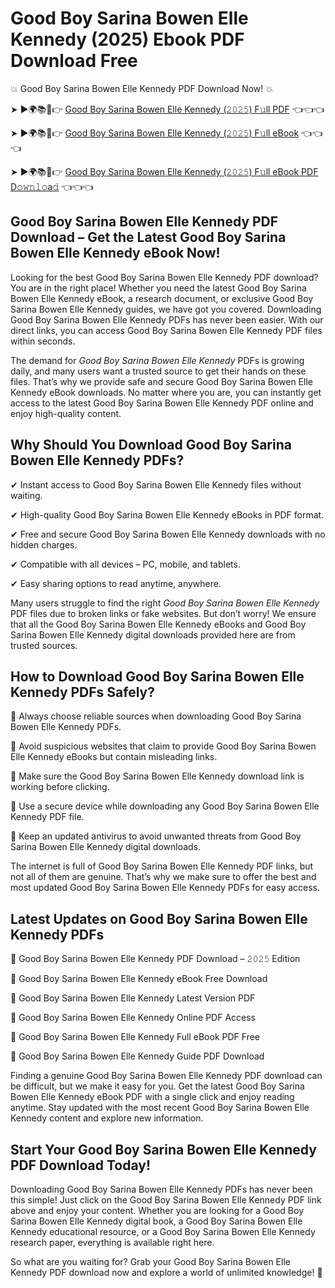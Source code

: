 # Good Boy Sarina Bowen Elle Kennedy (2025) Ebook PDF Download Free

💥 Good Boy Sarina Bowen Elle Kennedy PDF Download Now! 💥

➤ ►🌍📚📱👉 [Good Boy Sarina Bowen Elle Kennedy (𝟸𝟶𝟸𝟻) F𝚞ll PDF](https://getpdf.xyz/good-boy-sarina-bowen-elle-kennedy) 👈👈👈


➤ ►🌍📚📱👉 [Good Boy Sarina Bowen Elle Kennedy (𝟸𝟶𝟸𝟻) F𝚞ll eBook](https://getpdf.xyz/good-boy-sarina-bowen-elle-kennedy) 👈👈👈


➤ ►🌍📚📱👉 [Good Boy Sarina Bowen Elle Kennedy (𝟸𝟶𝟸𝟻) F𝚞ll eBook PDF D𝚘𝚠𝚗𝚕𝚘a𝚍](https://getpdf.xyz/good-boy-sarina-bowen-elle-kennedy) 👈👈👈


## Good Boy Sarina Bowen Elle Kennedy PDF Download – Get the Latest Good Boy Sarina Bowen Elle Kennedy eBook Now!

Looking for the best Good Boy Sarina Bowen Elle Kennedy PDF download? You are in the right place! Whether you need the latest Good Boy Sarina Bowen Elle Kennedy eBook, a research document, or exclusive Good Boy Sarina Bowen Elle Kennedy guides, we have got you covered. Downloading Good Boy Sarina Bowen Elle Kennedy PDFs has never been easier. With our direct links, you can access Good Boy Sarina Bowen Elle Kennedy PDF files within seconds.

The demand for *Good Boy Sarina Bowen Elle Kennedy* PDFs is growing daily, and many users want a trusted source to get their hands on these files. That’s why we provide safe and secure Good Boy Sarina Bowen Elle Kennedy eBook downloads. No matter where you are, you can instantly get access to the latest Good Boy Sarina Bowen Elle Kennedy PDF online and enjoy high-quality content.

## Why Should You Download Good Boy Sarina Bowen Elle Kennedy PDFs?

✔ Instant access to Good Boy Sarina Bowen Elle Kennedy files without waiting.

✔ High-quality Good Boy Sarina Bowen Elle Kennedy eBooks in PDF format.

✔ Free and secure Good Boy Sarina Bowen Elle Kennedy downloads with no hidden charges.

✔ Compatible with all devices – PC, mobile, and tablets.

✔ Easy sharing options to read anytime, anywhere.

Many users struggle to find the right *Good Boy Sarina Bowen Elle Kennedy* PDF files due to broken links or fake websites. But don’t worry! We ensure that all the Good Boy Sarina Bowen Elle Kennedy eBooks and Good Boy Sarina Bowen Elle Kennedy digital downloads provided here are from trusted sources.

## How to Download Good Boy Sarina Bowen Elle Kennedy PDFs Safely?

📌 Always choose reliable sources when downloading Good Boy Sarina Bowen Elle Kennedy PDFs.

📌 Avoid suspicious websites that claim to provide Good Boy Sarina Bowen Elle Kennedy eBooks but contain misleading links.

📌 Make sure the Good Boy Sarina Bowen Elle Kennedy download link is working before clicking.

📌 Use a secure device while downloading any Good Boy Sarina Bowen Elle Kennedy PDF file.

📌 Keep an updated antivirus to avoid unwanted threats from Good Boy Sarina Bowen Elle Kennedy digital downloads.

The internet is full of Good Boy Sarina Bowen Elle Kennedy PDF links, but not all of them are genuine. That’s why we make sure to offer the best and most updated Good Boy Sarina Bowen Elle Kennedy PDFs for easy access.

## Latest Updates on Good Boy Sarina Bowen Elle Kennedy PDFs

🔹 Good Boy Sarina Bowen Elle Kennedy PDF Download – 𝟸𝟶𝟸𝟻 Edition

🔹 Good Boy Sarina Bowen Elle Kennedy eBook Free Download

🔹 Good Boy Sarina Bowen Elle Kennedy Latest Version PDF

🔹 Good Boy Sarina Bowen Elle Kennedy Online PDF Access

🔹 Good Boy Sarina Bowen Elle Kennedy Full eBook PDF Free

🔹 Good Boy Sarina Bowen Elle Kennedy Guide PDF Download

Finding a genuine Good Boy Sarina Bowen Elle Kennedy PDF download can be difficult, but we make it easy for you. Get the latest Good Boy Sarina Bowen Elle Kennedy eBook PDF with a single click and enjoy reading anytime. Stay updated with the most recent Good Boy Sarina Bowen Elle Kennedy content and explore new information.

## Start Your Good Boy Sarina Bowen Elle Kennedy PDF Download Today!

Downloading Good Boy Sarina Bowen Elle Kennedy PDFs has never been this simple! Just click on the Good Boy Sarina Bowen Elle Kennedy PDF link above and enjoy your content. Whether you are looking for a Good Boy Sarina Bowen Elle Kennedy digital book, a Good Boy Sarina Bowen Elle Kennedy educational resource, or a Good Boy Sarina Bowen Elle Kennedy research paper, everything is available right here.

So what are you waiting for? Grab your Good Boy Sarina Bowen Elle Kennedy PDF download now and explore a world of unlimited knowledge! 🚀